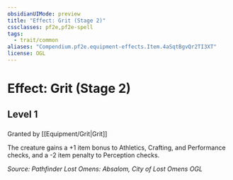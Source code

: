 ```yaml
---
obsidianUIMode: preview
title: "Effect: Grit (Stage 2)"
cssclasses: pf2e,pf2e-spell
tags:
  - trait/common
aliases: "Compendium.pf2e.equipment-effects.Item.4aSqtBgvQr2TI3XT"
license: OGL
---
```

# Effect: Grit (Stage 2)
## Level 1
### 






Granted by [[Equipment/Grit|Grit]]

The creature gains a +1 item bonus to Athletics, Crafting, and Performance checks, and a -2 item penalty to Perception checks.

*Source: Pathfinder Lost Omens: Absalom, City of Lost Omens*
*OGL*